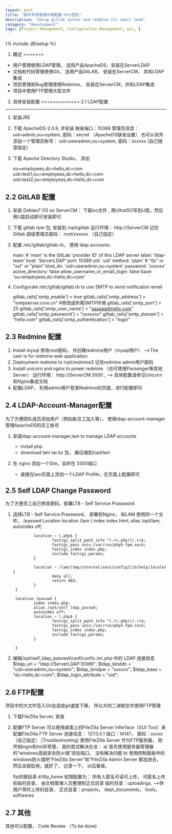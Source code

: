 ```yaml
---
layout: post
title: "软件开发管理环境配置-中小团队"
description: "Setup gitlab server and redmine for small team"
category: "development"
tags: [Project Management, Configuration Management, git, ]
---
```

{% include JB/setup %}

1. 概述
=======
- 用户管理使用LDAP管理， 选用产品ApacheDS，安装在ServerLDAP
- 文档和代码管理使用Git， 选用产品GitLAB， 安装在ServerCM， 并和LDAP集成
- 项目管理和Bug管理使用Redmine， 安装在ServerCM，并和LDAP集成
- 项目中使用FTP管理大型文件


2. 具体安装配置
=============
2.1 LDAP配置
-------------
1. 安装JRE
2. 下载 ApacheDS-2.0.9, 并安装
   缺省端口：10389
   管理员信息：uid=admin,ou=system, 密码：secret （ApacheDS缺省设置）
   也可以另外添加一个管理员帐号： uid=useradmin,ou=system, 密码：xxxxxx (自己随意指定）
3. 下载 Apache Directory Studio， 添加
   
    ou=employees,dc=hello,dc=com
    uid=test1,ou=employees,dc=hello,dc=com
	uid=test2,ou=employees,dc=hello,dc=com
	

2.2 GitLAB 配置
----------------
1. 安装 Debian7 OS on ServerCM： 下载iso文件 , 用UltraISO写到U盘，然后用U盘启动即可安装即可
2. 下载 gitlab rpm 包, 安装到 /opt/gitlab
   运行环境： http://ServerCM
   记住Gitlab 超级管理员密码： root/xxxxxx （自己指定）

3. 配置 /etc/gitlab/gitlab.rb， 使用 ldap accounts:

    main: # 'main' is the GitLab 'provider ID' of this LDAP server
      label: 'ldap-team'
      host: 'ServerLDAP'
      port: 10389
      uid: 'uid'
      method: 'plain' # "tls" or "ssl" or "plain"
      bind_dn: 'uid=useradmin,ou=system'
      password: 'xxxxxx'
      active_directory: false
      allow_username_or_email_login: false
      base: 'ou=employees,dc=hello,dc=com'

4. Configurate /etc/gitlab/gitlab.rb to use SMTP to send notification email

    gitlab_rails['smtp_enable'] = true
    gitlab_rails['smtp_address'] = "smtpserver.com.cn"     #修改成所需SMTP环境
    gitlab_rails['smtp_port'] = 25
    gitlab_rails['smtp_user_name'] = "aaaaaa@hello.com"
    gitlab_rails['smtp_password'] = "xxxxxxx"
    gitlab_rails['smtp_domain'] = "hello.com"
    gitlab_rails['smtp_authentication'] = "login"


2.3 Redmine 配置
----------------
1. Install mysql
   修改root密码， 并创建redmine用户（mysql用户） -->The user is for redmine web application.
2. Deployment redmine to /opt/redmine3
   记住redmine admin用户密码
3. Install unicorn and nginx to power redmine （也可使用Passenger等其他Server）
   运行环境： http://ServerCM:3000 , --> 具体配置请参见Unicorn和Nginx集成文档
4. 配置LDAP， 利用admin用户登录Redmine的页面，进行配置即可


2.4 LDAP-Account-Manager配置
-----------------------------------

为了方便团队成员添加用户（例如新员工加入等）， 使用ldap-account-manager管理ApacheDS的员工帐号

1. 安装ldap-account-manager,lam to manage LDAP accounts
   - install php
   - download lam tar.bz 包， 解压缩到/opt/lam

2. 在 nginx 添加一个Site，监听在 3300端口
   - 直接在lam页面上添加一个LDAP Profile，在页面上配置即可

2.5 Self LDAP Change Password
-----------------------------------

为了方便员工自己修改密码，部署LTB - Self Service Prassword
1. 选择LTB - Self Service Prassword，  部署到Nginx， 和LAM 使用同一个文件， /passwd Location
        location /lam {
                index index.html;
                alias /opt/lam;
                autoindex off;

                location ~ \.php$ {
                        fastcgi_split_path_info ^(.+\.php)(/.+)$;
                        fastcgi_pass unix:/var/run/php5-fpm.sock;
                        fastcgi_index index.php;
                        include fastcgi_params;
                }

                location ~ /lam/(tmp/internal|sess|config|lib|help|locale) {
                        deny all;
                        return 403;
                }
        }

        location /passwd {
                index index.php;
                alias /opt/self_ldap_passwd;
                autoindex off;
                location ~ \.php$ {
                        fastcgi_split_path_info ^(.+\.php)(/.+)$;
                        fastcgi_pass unix:/var/run/php5-fpm.sock;
                        fastcgi_index index.php;
                        include fastcgi_params;
                }

        }

2. 编辑/opt/self_ldap_passwd/conf/confic.inc.php 中的 LDAP 连接信息
   $ldap_url = "ldap://ServerLDAP:10389";
   $ldap_binddn = "uid=useradmin,ou=system";
   $ldap_bindpw = "xxxxxx";
   $ldap_base = "dc=hello,dc=com";
   $ldap_login_attribute = "uid";
   	
2.6 FTP配置
---------------

项目中的大文件签入Git会造成git速度下降， 所以大的二进制文件使用FTP管理

1. 下载FileZilla Server, 安装
2. 配置FTP Server
     可以使用桌面上的FileZilla Server Inferface（GUI Tool）来配置FileZilla FTP Server
     连接信息： 127.0.0.1  端口：14147， 密码：xxxxx （自己指定）
     [Troubleshooting] 
     使用FileZilla Server 作为FTP服务器， 刚开始login和list非常慢，
     我的尝试解决办法：
     a) 首先使用服务器管理器的“windows高级安全防火墙”添加端口， 没有解决问题
     b) 使用控制面板中的windows防火墙吧“FileZilla Server”和“FileZilla Admin Server 都加进去， 然后全部启用，就好了， 记录一下， 以后备查。   
 
     ftp的根目录 d:\ftp_home
     权限配置为： 所有人匿名可读可上传， 可匿名上传到临时目录， 由文档管理人员整理到正式目录
     临时目录：uploadings,   -->供用户零时上传的目录，
     正式目录：projects， dept_documents， tools， softwares
   
2.7 其他
--------

其他可以配置， Code Review  （To be done)


